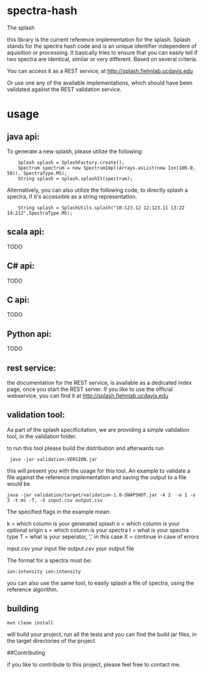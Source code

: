 # spectra-hash
The splash

this library is the current reference implementation for the splash. Splash stands for the spectra hash code and is an unique identifier independent of aquisition or processing. It basically tries to ensure that you can easily tell if two spectra are identical, similar or very different. Based on several criteria.

You can access it as a REST service, at http://splash.fiehnlab.ucdavis.edu

Or use one any of the available implementations, which should have been validated against the REST validation service.

# usage

## java api:
To generate a new splash, please utilize the following:


```
    Splash splash = SplashFactory.create();
    Spectrum spectrum = new SpectrumImpl(Arrays.asList(new Ion(100.0, 50)), SpectraType.MS);
    String splash = splash.splashIt(spectrum);
```

Alternatively, you can also utilize the following code, to directly splash a spectra, if it's accessible as a string representation.

```
    String splash = SplashUtils.splash("10:123.12 12:123.11 13:22 14:212",SpectraType.MS);
```

## scala api:

TODO

## C# api:

TODO

## C api:

TODO

## Python api:

TODO

## rest service:

the documentation for the REST service, is available as a dedicated index page, once you start the REST server. If you like to use the official webservice, you can find it at http://splash.fiehnlab.ucdavis.edu


## validation tool:

As part of the splash specificitation, we are providing a simple validation tool, in the validation folder.

to run this tool please build the distribution and afterwards run

```
 java -jar validation-VERSION.jar
```

this will present you with the usage for this tool. An example to validate a file against the reference implementation and saving the output to a file would be

```
java -jar validation/target/validation-1.0-SNAPSHOT.jar -k 2  -o 1 -s 3 -t ms -T, -X input.csv output.csv
```

The specified flags in the example mean:

k = which column is your generated splash
o = which column is your optional origin
s = which column is your spectra
t = what is your spectra type
T = what is your seperator, ',' in this case
X = continue in case of errors

input.csv your input file
output.csv your output file

The format for a spectra must be:

```
ion:intensity ion:intensity
```

you can also use the same tool, to easily splash a file of spectra, using the reference algorithm.

## building

```
mvn clean install
```

will build your project, run all the tests and you can find the build jar files, in the target directories of the project.

##Contributing

if you like to contribute to this project, please feel free to contact me.
